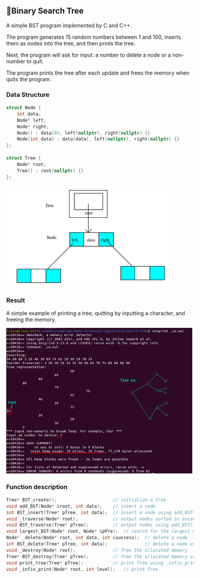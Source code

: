 ## 📕Binary Search Tree

A simple BST program implemented by C and C++.

The program generates 15 random numbers between 1 and 100, inserts them as nodes into the tree, and then prints the tree.

Next, the program will ask for input: a number to delete a node or a non-number to quit.

The program prints the tree after each update and frees the memory when quits the program.

### Data Structure

```c++
struct Node {
    int data;
    Node* left;
    Node* right;
    Node() : data(0), left(nullptr), right(nullptr) {}
    Node(int data) : data(data), left(nullptr), right(nullptr) {}
};

struct Tree {
    Node* root;
    Tree() : root(nullptr) {}
};
```

<img src="./img/structure.png" alt="structure" width="450" />



### Result

A simple example of printing a tree, quitting by inputting a character, and freeing the memory.

<img src="./img/result.png" alt="result" width="500" />

### Function description

```c++
Tree* BST_create();                     // initialize a Tree
void add_BST(Node* &root, int data);    // insert a node
int BST_insert(Tree* pTree, int data);  // insert a node using add_BST()
void _traverse(Node* root);             // output nodes sorted in ascending order
void BST_traverse(Tree* pTree);         // output nodes using add_BST()
void largest_BST(Node* root, Node* &pPre);	// search for the largest node
Node* _delete(Node* root, int data, int &success);  // delete a node
int BST_delete(Tree* pTree, int data);              // delete a node using _delete()
void _destroy(Node* root);              // free the allocated memory
Tree* BST_destroy(Tree* pTree);         // free the allocated memory using _destroy()
void print_tree(Tree* pTree);           // print Tree using _infix_print()
void _infix_print(Node* root, int level);   // print Tree
```

